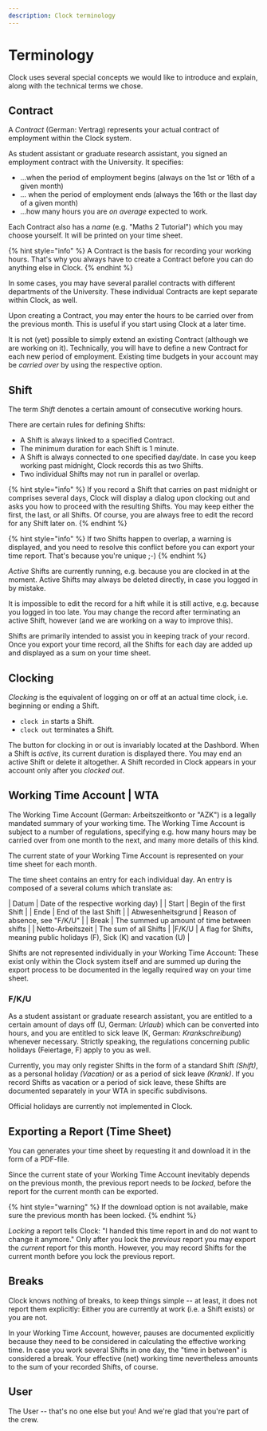```yaml
---
description: Clock terminology
---
```


# Terminology

Clock uses several special concepts we would like to introduce and explain, along with the technical terms we chose.

## Contract

A _Contract_ \(German: Vertrag\) represents your actual contract of employment within the Clock system.

As student assistant or graduate research assistant, you signed an employment contract with the University. It specifies:

* ...when the period of employment begins \(always on the 1st or 16th of a given month\)
* ... when the period of employment ends \(always the 16th or the llast day of a given month\)
* ...how many hours you are _on average_ expected to work.

Each Contract also has a _name_ \(e.g. "Maths 2 Tutorial"\) which you may choose yourself. It will be printed on your time sheet.

{% hint style="info" %}
A Contract is the basis for recording your working hours. That's why you always have to create a Contract before you can do anything else in Clock.
{% endhint %}

In some cases, you may have several parallel contracts with different departments of the University. These individual Contracts are kept separate within Clock, as well.

Upon creating a Contract, you may enter the hours to be carried over from the previous month. This is useful if you start using Clock at a later time.

It is not \(yet\) possible to simply extend an existing Contract \(although we are working on it\). Technically, you will have to define a new Contract for each new period of employment. Existing time budgets in your account may be _carried over_ by using the respective option.

## Shift

The term _Shift_ denotes a certain amount of consecutive working hours.

There are certain rules for defining Shifts:

* A Shift is always linked to a specified Contract.
* The minimum duration for each Shift is 1 minute.
* A Shift is always connected to one specified day/date. In case you keep working past midnight, Clock records this as two Shifts.
* Two individual Shifts may not run in parallel or overlap.

{% hint style="info" %}
If you record a Shift that carries on past midnight or comprises several days, Clock will display a dialog upon clocking out and asks you how to proceed with the resulting Shifts. You may keep either the first, the last, or all Shifts. Of course, you are always free to edit the record for any Shift later on.
{% endhint %}

{% hint style="info" %}
If two Shifts happen to overlap, a warning is displayed, and you need to resolve this conflict before you can export your time report. That's because you're unique ;-\)
{% endhint %}

_Active_ Shifts are currently running, e.g. because you are clocked in at the moment. Active Shifts may always be deleted directly, in case you logged in by mistake.

It is impossible to edit the record for a hift while it is still active, e.g. because you logged in too late. You may change the record after terminating an active Shift, however \(and we are working on a way to improve this\).

Shifts are primarily intended to assist you in keeping track of your record. Once you export your time record, all the Shifts for each day are added up and displayed as a sum on your time sheet.

## Clocking

_Clocking_ is the equivalent of logging on or off at an actual time clock, i.e. beginning or ending a Shift.

* `clock in` starts a Shift.
* `clock out` terminates a Shift.

The button for clocking in or out is invariably located at the Dashbord. When a Shift is _active_, its current duration is displayed there. You may end an active Shift or delete it altogether. A Shift recorded in Clock appears in your account only after you _clocked out_.

## Working Time Account \| WTA

The Working Time Account \(German: Arbeitszeitkonto or "AZK"\) is a legally mandated summary of your working time. The Working Time Account is subject to a number of regulations, specifying e.g. how many hours may be carried over from one month to the next, and many more details of this kind.

The current state of your Working Time Account is represented on your time sheet for each month.

The time sheet contains an entry for each individual day. An entry is composed of a several colums which translate as:

\| Datum \| Date of the respective working day\) \| \| Start \| Begin of the first Shift \| \| Ende \| End of the last Shift \| \| Abwesenheitsgrund \| Reason of absence, see "F/K/U" \| \| Break \| The summed up amount of time between shifts \| \| Netto-Arbeitszeit \| The sum of all Shifts \| \|F/K/U \| A flag for Shifts, meaning public holidays \(F\), Sick \(K\) and vacation \(U\) \|

Shifts are not represented individually in your Working Time Account: These exist only within the Clock system itself and are summed up during the export process to be documented in the legally required way on your time sheet.

### F/K/U

As a student assistant or graduate research assistant, you are entitled to a certain amount of days off \(U, German: _Urlaub_\) which can be converted into hours, and you are entitled to sick leave \(K, German: _Krankschreibung_\) whenever necessary. Strictly speaking, the regulations concerning public holidays \(Feiertage, F\) apply to you as well.

Currently, you may only register Shifts in the form of a standard Shift _\(Shift\)_, as a personal holiday _\(Vacation\)_ or as a period of sick leave _\(Krank\)_. If you record Shifts as vacation or a period of sick leave, these Shifts are documented separately in your WTA in specific subdivisons.

Official holidays are currently not implemented in Clock.

## Exporting a Report \(Time Sheet\)

You can generates your time sheet by requesting it and download it in the form of a PDF-file.

Since the current state of your Working Time Account inevitably depends on the previous month, the previous report needs to be _locked_, before the report for the current month can be exported.

{% hint style="warning" %}
If the download option is not available, make sure the previous month has been locked.
{% endhint %}

_Locking_ a report tells Clock: "I handed this time report in and do not want to change it anymore." Only after you lock the _previous_ report you may export the _current_ report for this month. However, you may record Shifts for the current month before you lock the previous report.

## Breaks

Clock knows nothing of breaks, to keep things simple -- at least, it does not report them explicitly: Either you are currently at work \(i.e. a Shift exists\) or you are not.

In your Working Time Account, however, pauses are documented explicitly because they need to be considered in calculating the effective working time. In case you work several Shifts in one day, the "time in between" is considered a break. Your effective \(net\) working time nevertheless amounts to the sum of your recorded Shifts, of course.

## User

The User -- that's no one else but you! And we're glad that you're part of the crew.

